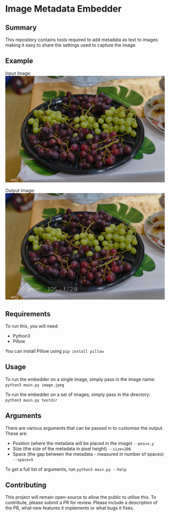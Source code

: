 #  Image Metadata Embedder

## Summary
This repository contains tools required to add metadata as text to images making it easy to share the settings used to capture the image.

## Example
Input Image:
![Base Image](test.jpg "Base Image")

Output Image:
![Result Image](saved.jpg "Result")

## Requirements
To run this, you will need:
- Python3
- Pillow

You can install Pillow using `pip install pillow`

## Usage
To run the embedder on a single image, simply pass in the image name: `python3 main.py image.jpeg`

To run the embedder on a set of images, simply pass in the directory: `python3 main.py testdir`

## Arguments
There are various arguments that can be passed in to customise the output.
These are:
- Position (where the metadata will be placed in the image) `--pos=x,y`
- Size (the size of the metadata in pixel height) `--size=200`
- Space (the gap between the metadata - measured in number of spaces) `--space=5`

To get a full list of arguments, run `python3 main.py --help`

## Contributing
This project will remain open-source to allow the public to utilise this. To contribute, please submit a PR for review. Please include a description of the PR, what new features it implements or what bugs it fixes.